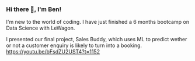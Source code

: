 ### Hi there 👋, I'm Ben!
I'm new to the world of coding.
I have just finished a 6 months bootcamp on Data Science with LeWagon.

I presented our final project, Sales Buddy, which uses ML to predict wether or not a customer enquiry is likely to turn into a booking. 
https://youtu.be/bFsdZU2UST4?t=1152

<!--
**bennyindxb/bennyindxb** is a ✨ _special_ ✨ repository because its `README.md` (this file) appears on your GitHub profile.

Here are some ideas to get you started:

- 🔭 I’m currently working on ...
- 🌱 I’m currently learning all the tools that I'll need to become a data analyst/engineer/scientist...
- 👯 I’m looking to collaborate on anything I'm able to, which is not far as of now...
- 🤔 I’m looking for help with a lot of things 😅...
- 💬 Ask me about ...
- 📫 How to reach me: ...
- 😄 Pronouns: He/His...
- ⚡ Fun fact: Real name is Benoit and everyone mispronounces it the first time!
-->
